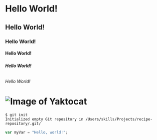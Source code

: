 # <h1> Hello World!
## <h2>  Hello World!
### <h3>  Hello World!
#### <h4>  Hello World!
##### <h5>  Hello World!
###### <h6> Hello World!
# ![Image of Yaktocat](https://octodex.github.com/images/yaktocat.png)
```
$ git init
Initialized empty Git repository in /Users/skills/Projects/recipe-repository/.git/
```
``` javascript
var myVar = "Hello, world!";
```
